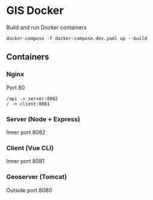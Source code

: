 # GIS Docker

Build and run Docker containers

`docker-compose -f docker-compose.dev.yaml up --build`

## Containers

### Nginx

Port 80

```
/api -> server:8082
/ -> client:8081
```

### Server (Node + Express)

Inner port 8082

### Client (Vue CLI)

Inner port 8081

### Geoserver (Tomcat)

Outside port 8080

